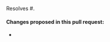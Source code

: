 <!--
Please review the guidelines for contributing to this repository. The link is above.
-->

Resolves #<!-- issue ID here -->. <!-- If applicable. -->

#### Changes proposed in this pull request: 
- 
